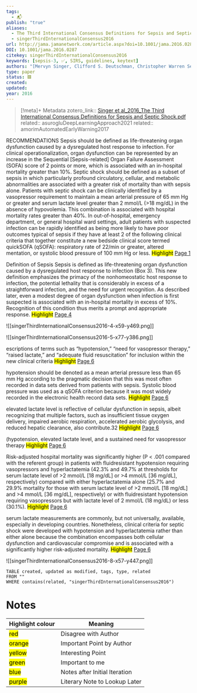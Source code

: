 ```yaml
---
tags:
  - 📬
publish: "true"
aliases:
  - The Third International Consensus Definitions for Sepsis and Septic Shock (Sepsis-3)
  - singerThirdInternationalConsensus2016
url: http://jama.jamanetwork.com/article.aspx?doi=10.1001/jama.2016.0287
DOI: 10.1001/jama.2016.0287
citekey: singerThirdInternationalConsensus2016
keywords: [sepsis-3, ✅, SIRS, guidelines, keytext]
authors: "[Mervyn Singer, Clifford S. Deutschman, Christopher Warren Seymour, Manu Shankar-Hari, Djillali Annane, Michael Bauer, Rinaldo Bellomo, Gordon R. Bernard, Jean-Daniel Chiche, Craig M. Coopersmith, Richard S. Hotchkiss, Mitchell M. Levy, John C. Marshall, Greg S. Martin, Steven M. Opal, Gordon D. Rubenfeld, Tom Van Der Poll, Jean-Louis Vincent, Derek C. Angus]"
type: paper
status: 🟥
created: 
updated:
year: 2016
---
```


> [!meta]+ Metadata
> zotero_link:: [Singer et al_2016_The Third International Consensus Definitions for Sepsis and Septic Shock.pdf](zotero://select/library/items/EZB3Y5BI)
> related:: asurogluDeepLearningApproach2021
> related:: amorimAutomatedEarlyWarning2017


RECOMMENDATIONS Sepsis should be defined as life-threatening organ dysfunction caused by a dysregulated host response to infection. For clinical operationalization, organ dysfunction can be represented by an increase in the Sequential [Sepsis-related] Organ Failure Assessment (SOFA) score of 2 points or more, which is associated with an in-hospital mortality greater than 10%. Septic shock should be defined as a subset of sepsis in which particularly profound circulatory, cellular, and metabolic abnormalities are associated with a greater risk of mortality than with sepsis alone. Patients with septic shock can be clinically identified by a vasopressor requirement to maintain a mean arterial pressure of 65 mm Hg or greater and serum lactate level greater than 2 mmol/L (>18 mg/dL) in the absence of hypovolemia. This combination is associated with hospital mortality rates greater than 40%. In out-of-hospital, emergency department, or general hospital ward settings, adult patients with suspected infection can be rapidly identified as being more likely to have poor outcomes typical of sepsis if they have at least 2 of the following clinical criteria that together constitute a new bedside clinical score termed quickSOFA (qSOFA): respiratory rate of 22/min or greater, altered mentation, or systolic blood pressure of 100 mm Hg or less. 
	<mark class="hltr-yellow" >Highlight</mark> [Page 1](zotero://open-pdf/library/items/?page=1&annotation=L9LVSDZ3)

Definition of Sepsis Sepsis is defined as life-threatening organ dysfunction caused by a dysregulated host response to infection (Box 3). This new definition emphasizes the primacy of the nonhomeostatic host response to infection, the potential lethality that is considerably in excess of a straightforward infection, and the need for urgent recognition. As described later, even a modest degree of organ dysfunction when infection is first suspected is associated with an in-hospital mortality in excess of 10%. Recognition of this condition thus merits a prompt and appropriate response. 
	<mark class="hltr-yellow" >Highlight</mark> [Page 4](zotero://open-pdf/library/items/?page=4&annotation=MFUWLQ96)

![[singerThirdInternationalConsensus2016-4-x59-y469.png]]

![[singerThirdInternationalConsensus2016-5-x77-y386.png]]

escriptions of terms such as “hypotension,” “need for vasopressor therapy,” “raised lactate,” and “adequate fluid resuscitation” for inclusion within the new clinical criteria 
	<mark class="hltr-yellow" >Highlight</mark> [Page 6](zotero://open-pdf/library/items/?page=6&annotation=EWTKUM3D)

hypotension should be denoted as a mean arterial pressure less than 65 mm Hg according to the pragmatic decision that this was most often recorded in data sets derived from patients with sepsis. Systolic blood pressure was used as a qSOFA criterion because it was most widely recorded in the electronic health record data sets. 
	<mark class="hltr-yellow" >Highlight</mark> [Page 6](zotero://open-pdf/library/items/?page=6&annotation=8KJV6ZAZ)

elevated lactate level is reflective of cellular dysfunction in sepsis, albeit recognizing that multiple factors, such as insufficient tissue oxygen delivery, impaired aerobic respiration, accelerated aerobic glycolysis, and reduced hepatic clearance, also contribute.32 
	<mark class="hltr-yellow" >Highlight</mark> [Page 6](zotero://open-pdf/library/items/?page=6&annotation=EKZ8H65U)

(hypotension, elevated lactate level, and a sustained need for vasopressor therapy 
	<mark class="hltr-yellow" >Highlight</mark> [Page 6](zotero://open-pdf/library/items/?page=6&annotation=23LHXKYT)

Risk-adjusted hospital mortality was significantly higher (P < .001 compared with the referent group) in patients with fluidresistant hypotension requiring vasopressors and hyperlactatemia (42.3% and 49.7% at thresholds for serum lactate level of >2 mmol/L [18 mg/dL] or >4 mmol/L [36 mg/dL], respectively) compared with either hyperlactatemia alone (25.7% and 29.9% mortality for those with serum lactate level of >2 mmol/L [18 mg/dL] and >4 mmol/L [36 mg/dL], respectively) or with fluidresistant hypotension requiring vasopressors but with lactate level of 2 mmol/L (18 mg/dL) or less (30.1%). 
	<mark class="hltr-yellow" >Highlight</mark> [Page 6](zotero://open-pdf/library/items/?page=6&annotation=WMMU7SYU)

serum lactate measurements are commonly, but not universally, available, especially in developing countries. Nonetheless, clinical criteria for septic shock were developed with hypotension and hyperlactatemia rather than either alone because the combination encompasses both cellular dysfunction and cardiovascular compromise and is associated with a significantly higher risk-adjusted mortality. 
	<mark class="hltr-yellow" >Highlight</mark> [Page 6](zotero://open-pdf/library/items/?page=6&annotation=K4JCAM72)

![[singerThirdInternationalConsensus2016-8-x57-y447.png]]

```dataview
TABLE created, updated as modified, tags, type, related
FROM ""
WHERE contains(related, "singerThirdInternationalConsensus2016")
```


# Notes

| Highlight colour | Meaning |
|-----|----|
|<mark class="hltr-red">red</mark> | Disagree with Author |
|<mark class="hltr-orange">orange</mark> | Important Point by Author |
|<mark class="hltr-yellow">yellow</mark> | Interesting Point |
|<mark class="hltr-green">green</mark> | Important to me |
|<mark class="hltr-blue">blue</mark> | Notes after Initial Iteration |
|<mark class="hltr-purple">purple</mark> | Literary Note to Lookup Later |